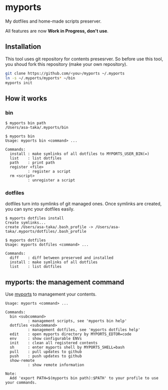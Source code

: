 # myports

My dotfiles and home-made scripts preserver.

All features are now __Work in Progress, don't use__.

## Installation

This tool uses git repository for contents presesrver.
So before use this tool, you shoud fork this repository
(make your own repository).

```sh
git clone https://github.com/<you>/myports ~/.myports
ln -s ~/.myports/myports* ~/bin
myports init
```

## How it works

### bin

```
$ myports bin path
/Users/asa-taka/.myports/bin
```

```
$ myports bin
Usage: myports bin <command> ...

Commands:
  install : make symlinks of all dotfiles to MYPORTS_USER_BIN(=)
  list    : list dotfiles
  path    : print path
  register <file>
          : register a script
  rm <script>
          : unregister a script
```

### dotfiles

dotfiles turn into symlinks of git managed ones.
Once symlinks are created, you can sync your dotfiles easily.

```
$ myports dotfiles install
Create symlinks...
create /Users/asa-taka/.bash_profile -> /Users/asa-taka/.myports/dotfiles/.bash_profile
```

```
$ myports dotfiles
Usage: myports dotfiles <command> ...

Commands:
  diff    : diff between preserved and installed
  install : make symlinks of all dotfiles 
  list    : list dotfiles
```

## myports: the management command

Use [myports](./myports) to management your contents.

```
Usage: myports <command> ...

Commands:
  bin <subcommand>
          : management scripts, see 'myports bin help'
  dotfiles <subcommand>
          : management dotfiles, see 'myports dotfiles help'
  edit    : open myports directory by MYPORTS_EDTOR=code
  env     : show configurable ENVs
  init    : clean all registered contents
  sh      : enter myports shell by MYPORTS_SHELL=bash
  pull    : pull updates to github
  push    : push updates to github
  show-remote
          : show remote information

Note:
  Add 'export PATH=$(myports bin path):$PATH' to your profile to use your commands.
```